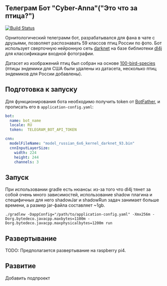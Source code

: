 ## Телеграм Бот "Cyber-Anna"("Это что за птица?")
[![Build Status](https://travis-ci.com/sbaldin/cyberAnnaBot.svg?branch=master)](https://travis-ci.com/sbaldin/cyberAnnaBot)

Орнитологический телеграмм бот, разрабатывался для фана в чате с друзьями, позволяет распознавать 59 классов птиц России по фото.
Бот использует сверточную нейронную сеть [darknet](https://pjreddie.com/darknet/) на базе библиотеки [dl4j](https://deeplearning4j.org/) для 
классификации входной фотографии. 

Датасет из изображений птиц был собран на основе [100-bird-species](https://www.kaggle.com/gpiosenka/100-bird-species)
(птицы эндемики для США были удалены из датасета, несколько птиц эндемиков для России добавлены).

## Подготовка к запуску 

 Для функционирования бота необходимо получить token от [BotFather](ttps://t.me/BotFather), и прописать его в  `application-config.yaml`:

```yaml
bot:
  name: bot_name
  locale: RU
  token:  TELEGRAM_BOT_API_TOKEN

cnn:
  modelFileName: "model_russian_6x6_kernel_darknet_93.bin"
  cnnInputLayerSize:
    width: 224
    height: 244
    channels: 3
```


## Запуск

При использовании gradle есть нюансы: из-за того что dl4j тянет за собой очень много зависимостей, использование shadow плагина 
и специфичных для него shadowJar и shadowRun задач занимает больше времени, а размер jar-файла составляет ~1gb.

```shell
./gradlew -DappConfig="/path/to/application-config.yaml" -Xmx256m -Dorg.bytedeco.javacpp.maxbytes=1100m -Dorg.bytedeco.javacpp.maxphysicalbytes=1200m run
```
## Развертывание

TODO: Предполагается развертывание на raspberry pi4.


## Развитие

Добавить подпроект
